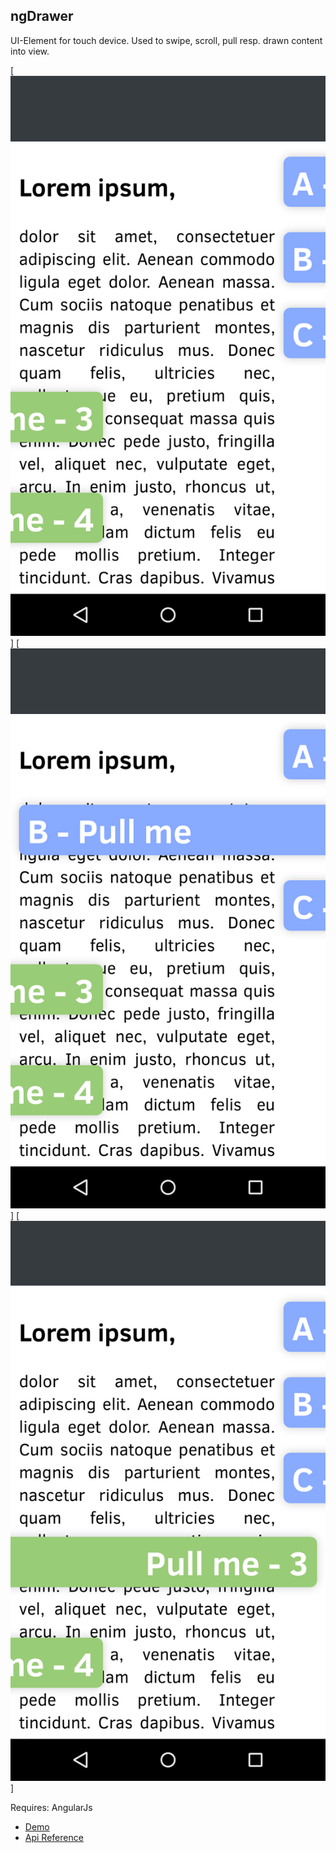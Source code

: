 ## ngDrawer

UI-Element for touch device. Used to swipe, scroll, pull resp. drawn content into view. 


[![](demo0.png)]
[![](demo1.png)]
[![](demo2.png)]


Requires: AngularJs


* [Demo](http://prefr.org/static/ng-drawer/demo/demo.html)
* [Api Reference](http://prefr.org/static/ng-drawer/docs])




